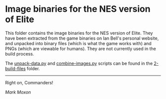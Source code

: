 # Image binaries for the NES version of Elite

This folder contains the image binaries for the NES version of Elite. They have been extracted from the game binaries on Ian Bell's personal website, and unpacked into binary files (which is what the game works with) and PNGs (which are viewable for humans). They are not currently used in the build process.

The [unpack-data.py](../../2-build-files/unpack-data.py) and [combine-images.py](../../2-build-files/combine-images.py) scripts can be found in the [2-build-files](../../2-build-files) folder.

---

Right on, Commanders!

_Mark Moxon_